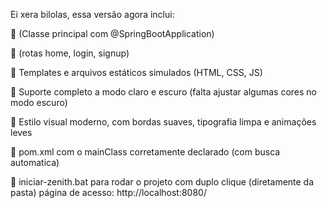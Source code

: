 Ei xera bilolas, essa versão agora inclui:

📱 (Classe principal com @SpringBootApplication)

📱 (rotas home, login, signup)

📱 Templates e arquivos estáticos simulados (HTML, CSS, JS)

📱 Suporte completo a modo claro e escuro (falta ajustar algumas cores no modo escuro)

📱 Estilo visual moderno, com bordas suaves, tipografia limpa e animações leves

📱 pom.xml com o mainClass corretamente declarado (com busca automatica)

📱 iniciar-zenith.bat para rodar o projeto com duplo clique (diretamente da pasta)
   página de acesso: http://localhost:8080/

